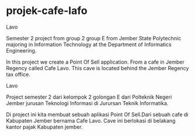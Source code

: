 # projek-cafe-lafo

Lavo

Semester 2 project from group 2 group E from Jember State Polytechnic majoring in Information Technology at the Department of Informatics Engineering.

In this project we create a Point Of Sell application. From a cafe in Jember Regency called Cafe Lavo. This cave is located behind the Jember Regency tax office.

Lavo

Project semester 2 dari kelompok 2 golongan E dari Polteknik Negeri Jember jurusan Teknologi Informasi di Jurursan Teknik Informatika.

Di project ini kita membuat sebuah aplikasi Point Of Sell.Dari sebuah cafe di Kabupaten Jember bernama Cafe Lavo. Cave ini berlokasi di belakang kantor pajak Kabupaten jember.
